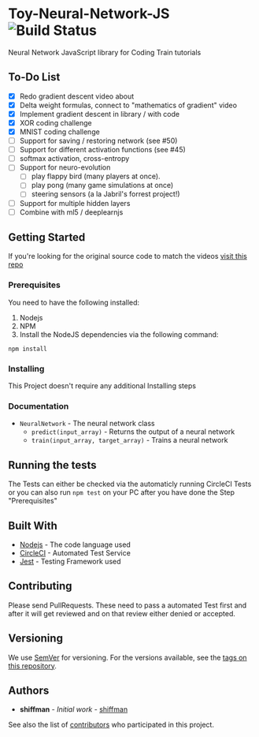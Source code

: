 # Toy-Neural-Network-JS ![Build Status](https://circleci.com/gh/CodingTrain/Toy-Neural-Network-JS.png?&style=shield&circle-token=:circle-token)

Neural Network JavaScript library for Coding Train tutorials

## To-Do List

* [x] Redo gradient descent video about
* [x] Delta weight formulas, connect to "mathematics of gradient" video
* [x] Implement gradient descent in library / with code
* [x] XOR coding challenge
* [x] MNIST coding challenge
* [ ] Support for saving / restoring network (see #50)
* [ ] Support for different activation functions (see #45)
* [ ] softmax activation, cross-entropy
* [ ] Support for neuro-evolution
    * [ ] play flappy bird (many players at once). 
    * [ ] play pong (many game simulations at once)
    * [ ] steering sensors (a la Jabril's forrest project!)
* [ ] Support for multiple hidden layers
* [ ] Combine with ml5 / deeplearnjs

## Getting Started

If you're looking for the original source code to match the videos [visit this repo](https://github.com/CodingTrain/Rainbow-Code/tree/master/Courses/natureofcode/10.18-toy_neural_network)

### Prerequisites

You need to have the following installed:

1. Nodejs
2. NPM
3. Install the NodeJS dependencies via the following command:

```
npm install
```

### Installing

This Project doesn't require any additional Installing steps

### Documentation

* `NeuralNetwork` - The neural network class
  * `predict(input_array)` - Returns the output of a neural network
  * `train(input_array, target_array)` - Trains a neural network

## Running the tests

The Tests can either be checked via the automaticly running CircleCI Tests or you can also run `npm test` on your PC after you have done the Step "Prerequisites"

## Built With

* [Nodejs](https://nodejs.org/) - The code language used
* [CircleCI](https://circleci.com/) - Automated Test Service
* [Jest](https://facebook.github.io/jest/) - Testing Framework used

## Contributing

Please send PullRequests. These need to pass a automated Test first and after it will get reviewed and on that review either denied or accepted.

## Versioning

We use [SemVer](http://semver.org/) for versioning. For the versions available, see the [tags on this repository](https://github.com/CodingTrain/Toy-Neural-Network-JS/tags).

## Authors

* **shiffman** - *Initial work* - [shiffman](https://github.com/shiffman)

See also the list of [contributors](https://github.com/CodingTrain/Toy-Neural-Network-JS/contributors) who participated in this project.
